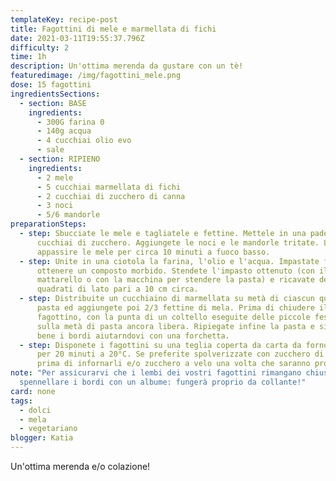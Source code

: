 ```yaml
---
templateKey: recipe-post
title: Fagottini di mele e marmellata di fichi
date: 2021-03-11T19:55:37.796Z
difficulty: 2
time: 1h
description: Un'ottima merenda da gustare con un tè!
featuredimage: /img/fagottini_mele.png
dose: 15 fagottini
ingredientsSections:
  - section: BASE
    ingredients:
      - 300G farina 0
      - 140g acqua
      - 4 cucchiai olio evo
      - sale
  - section: RIPIENO
    ingredients:
      - 2 mele
      - 5 cucchiai marmellata di fichi
      - 2 cucchiai di zucchero di canna
      - 3 noci
      - 5/6 mandorle
preparationSteps:
  - step: Sbucciate le mele e tagliatele e fettine. Mettele in una padella con 2
      cucchiai di zucchero. Aggiungete le noci e le mandorle tritate. Lasciate
      appassire le mele per circa 10 minuti a fuoco basso.
  - step: Unite in una ciotola la farina, l'olio e l'acqua. Impastate fino ad
      ottenere un composto morbido. Stendete l'impasto ottenuto (con il
      mattarello o con la macchina per stendere la pasta) e ricavate dei
      quadrati di lato pari a 10 cm circa.
  - step: Distribuite un cucchiaino di marmellata su metà di ciascun quadrato di
      pasta ed aggiungete poi 2/3 fettine di mela. Prima di chiudere il
      fagottino, con la punta di un coltello eseguite delle piccole fessure
      sulla metà di pasta ancora libera. Ripiegate infine la pasta e sigillate
      bene i bordi aiutarndovi con una forchetta.
  - step: Disponete i fagottini su una teglia coperta da carta da forno e cuocete
      per 20 minuti a 20°C. Se preferite spolverizzate con zucchero di canna
      prima di infornarli e/o zucchero a velo una volta che saranno pronti.
note: "Per assicurarvi che i lembi dei vostri fagottini rimangano chiusi, potete
  spennellare i bordi con un albume: fungerà proprio da collante!"
card: none
tags:
  - dolci
  - mela
  - vegetariano
blogger: Katia
---
```

Un'ottima merenda e/o colazione!